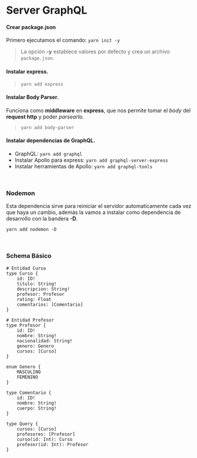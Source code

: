 # Server GraphQL #



#### Crear package.json ####

Primero ejecutamos el comando: `yarn init -y`

> La opción **-y** establece valores por defecto y crea un archivo `package.json`.


#### Instalar express. ####

> `yarn add express` 


#### Instalar Body Parser. ####

Funciona como **middleware** en **express**, que nos permite tomar el *body* del **request http** y poder *parsearlo.*

> `yarn add body-parser` <br> 


#### Instalar dependencias de GraphQL. ####

- GraphQL: `yarn add graphql`
- Instalar Apollo para express: `yarn add graphql-server-express`
- Instalar herramientas de Apollo: `yarn add graphql-tools`

<br>

### Nodemon ###

Esta dependencia sirve para reiniciar el servidor automaticamente cada vez que haya un cambio, además la vamos a instalar como dependencia de desarrollo con la bandera **-D**.

`yarn add nodemon -D`

<br>

### Schema Básico ###

~~~
# Entidad Curso
type Curso {
	id: ID!
	titulo: String!
	descripcion: String!
	profesor: Profesor
	rating: Float
	comentarios: [Comentario]
}

# Entidad Profesor
type Profesor {
	id: ID!
	nombre: String!
	nacionalidad: String!
	genero: Genero
	cursos: [Curso]
}

enum Genero {
	MASCULINO
	FEMENINO
}

type Comentario {
	id: ID!
	nombre: String!
	cuerpo: String!
}

type Query {
	cursos: [Curso]
	profesores: [Profesor]
	curso(id: Int): Curso
	profesor(id: Int): Profesor
}
~~~